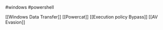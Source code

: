 #windows #powershell

[[Windows Data Transfer]]
[[Powercat]]
[[Execution policy Bypass]]
[[AV Evasion]]

